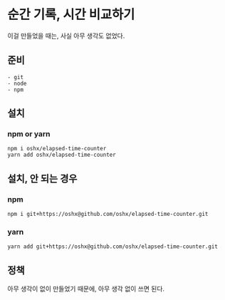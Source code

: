 # 순간 기록, 시간 비교하기

이걸 만들었을 때는, 사실 아무 생각도 없었다.

## 준비
```
- git
- node
- npm
```

## 설치

### npm or yarn
```
npm i oshx/elapsed-time-counter
yarn add oshx/elapsed-time-counter
```

## 설치, 안 되는 경우
### npm
```
npm i git+https://oshx@github.com/oshx/elapsed-time-counter.git
```
### yarn
```
yarn add git+https://oshx@github.com/oshx/elapsed-time-counter.git
```

## 정책
아무 생각이 없이 만들었기 때문에, 아무 생각 없이 쓰면 된다.